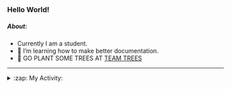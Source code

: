 ### Hello World!

##### About:
- Currently I am a student.
- 🌱 I’m learning how to make better documentation.
- 🌱 GO PLANT SOME TREES AT [TEAM TREES](https://teamtrees.org/)

---
<details>
  <summary>:zap: My Activity:</summary>
  
<!--START_SECTION:waka-->
![Code Time](http://img.shields.io/badge/Code%20Time-1%2C091%20hrs%2031%20mins-blue)

**I'm a Night 🦉** 

```text
🌞 Morning                1359 commits        ██░░░░░░░░░░░░░░░░░░░░░░░   09.09 % 
🌆 Daytime                5216 commits        █████████░░░░░░░░░░░░░░░░   34.88 % 
🌃 Evening                4302 commits        ███████░░░░░░░░░░░░░░░░░░   28.77 % 
🌙 Night                  4075 commits        ███████░░░░░░░░░░░░░░░░░░   27.25 % 
```
📅 **I'm Most Productive on Wednesday** 

```text
Monday                   2281 commits        ████░░░░░░░░░░░░░░░░░░░░░   15.26 % 
Tuesday                  1810 commits        ███░░░░░░░░░░░░░░░░░░░░░░   12.11 % 
Wednesday                3540 commits        ██████░░░░░░░░░░░░░░░░░░░   23.68 % 
Thursday                 1865 commits        ███░░░░░░░░░░░░░░░░░░░░░░   12.47 % 
Friday                   1490 commits        ██░░░░░░░░░░░░░░░░░░░░░░░   09.97 % 
Saturday                 1350 commits        ██░░░░░░░░░░░░░░░░░░░░░░░   09.03 % 
Sunday                   2616 commits        ████░░░░░░░░░░░░░░░░░░░░░   17.50 % 
```


📊 **This Week I Spent My Time On** 

```text
🔥 Editors: 
VS Code                  5 hrs 58 mins       █████████████████████████   100.00 % 

🐱‍💻 Projects: 
CSF22                    4 hrs 18 mins       ██████████████████░░░░░░░   72.13 % 
praise                   1 hr 2 mins         ████░░░░░░░░░░░░░░░░░░░░░   17.31 % 
TEA-onboarding-bot       21 mins             █░░░░░░░░░░░░░░░░░░░░░░░░   05.86 % 
technocean-frontend      16 mins             █░░░░░░░░░░░░░░░░░░░░░░░░   04.58 % 
CSF                      0 secs              ░░░░░░░░░░░░░░░░░░░░░░░░░   00.12 % 
```


 Last Updated on 10/04/2023 12:09:37 UTC
<!--END_SECTION:waka-->
</details>
